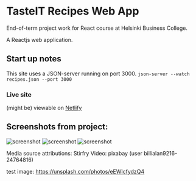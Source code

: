 # TasteIT Recipes Web App

 
End-of-term project work for React course at Helsinki Business College.

A Reactjs web application.

## Start up notes

This site uses a JSON-server running on port 3000.
```json-server --watch recipes.json --port 3000```

### Live site

(might be) viewable on [Netlify](https://tasteit-recipe-app.netlify.app)

## Screenshots from project:

![screenshot](https://github.com/andorjamb/recipes/blob/master/screenshot_recipes_home.png)
![screenshot](https://github.com/andorjamb/recipes/blob/master/screenshot_recipes_recipes.png)
![screenshot](https://github.com/andorjamb/recipes/blob/master/screenshot_recipes_addrecipe.png)

Media source attributions: 
Stirfry Video: pixabay (user billialan9216-24764816)

test image: https://unsplash.com/photos/eEWlcfydzQ4

